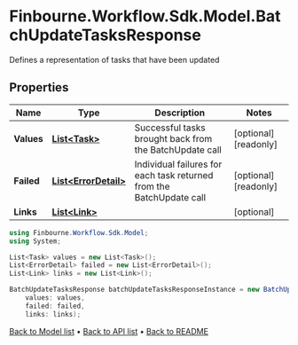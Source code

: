 # Finbourne.Workflow.Sdk.Model.BatchUpdateTasksResponse
Defines a representation of tasks that have been updated

## Properties

Name | Type | Description | Notes
------------ | ------------- | ------------- | -------------
**Values** | [**List&lt;Task&gt;**](Task.md) | Successful tasks brought back from the BatchUpdate call | [optional] [readonly] 
**Failed** | [**List&lt;ErrorDetail&gt;**](ErrorDetail.md) | Individual failures for each task returned from the BatchUpdate call | [optional] [readonly] 
**Links** | [**List&lt;Link&gt;**](Link.md) |  | [optional] 

```csharp
using Finbourne.Workflow.Sdk.Model;
using System;

List<Task> values = new List<Task>();
List<ErrorDetail> failed = new List<ErrorDetail>();
List<Link> links = new List<Link>();

BatchUpdateTasksResponse batchUpdateTasksResponseInstance = new BatchUpdateTasksResponse(
    values: values,
    failed: failed,
    links: links);
```

[Back to Model list](../README.md#documentation-for-models) &#8226; [Back to API list](../README.md#documentation-for-api-endpoints) &#8226; [Back to README](../README.md)
